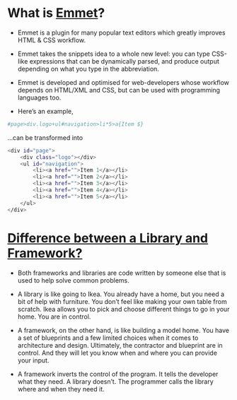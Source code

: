 # What is [Emmet](https://docs.emmet.io/)?

- Emmet is a plugin for many popular text editors which greatly improves HTML & CSS workflow.

- Emmet takes the snippets idea to a whole new level: you can type CSS-like expressions that can be dynamically parsed, and produce output depending on what you type in the abbreviation.

- Emmet is developed and optimised for web-developers whose workflow depends on HTML/XML and CSS, but can be used with programming languages too.

- Here’s an example,

```sh
#page>div.logo+ul#navigation>li*5>a{Item $}
```

...can be transformed into

```sh
<div id="page">
    <div class="logo"></div>
    <ul id="navigation">
        <li><a href="">Item 1</a></li>
        <li><a href="">Item 2</a></li>
        <li><a href="">Item 3</a></li>
        <li><a href="">Item 4</a></li>
        <li><a href="">Item 5</a></li>
    </ul>
</div>
```

# [Difference between a Library and Framework?](https://www.freecodecamp.org/news/the-difference-between-a-framework-and-a-library-bd133054023f/)

- Both frameworks and libraries are code written by someone else that is used to help solve common problems.

- A library is like going to Ikea. You already have a home, but you need a bit of help with furniture. You don’t feel like making your own table from scratch. Ikea allows you to pick and choose different things to go in your home. You are in control.

- A framework, on the other hand, is like building a model home. You have a set of blueprints and a few limited choices when it comes to architecture and design. Ultimately, the contractor and blueprint are in control. And they will let you know when and where you can provide your input.

- A framework inverts the control of the program. It tells the developer what they need. A library doesn’t. The programmer calls the library where and when they need it.
